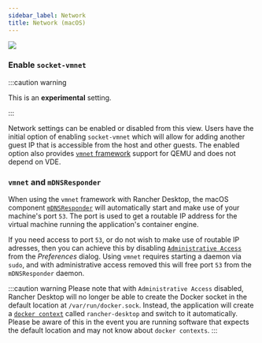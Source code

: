 ```yaml
---
sidebar_label: Network
title: Network (macOS)
---
```


<head>
  <link rel="canonical" href="https://docs.rancherdesktop.io/ui/preferences/virtual-machine/network"/>
</head>

![](https://suse-rancher-media.s3.amazonaws.com/desktop/v1.12/preferences/macOS_virtualMachine_tabNetwork.png)

### Enable `socket-vmnet`

:::caution warning

This is an **experimental** setting.

:::

Network settings can be enabled or disabled from this view. Users have the initial option of enabling `socket-vmnet` which will allow for adding another guest IP that is accessible from the host and other guests. The enabled option also provides [`vmnet` framework](https://developer.apple.com/documentation/vmnet) support for QEMU and does not depend on VDE.

### `vmnet` and `mDNSResponder`

When using the `vmnet` framework with Rancher Desktop, the macOS component [`mDNSResponder`](https://github.com/apple-oss-distributions/mDNSResponder#mdns-responder-daemon) will automatically start and make use of your machine's port `53`. The port is used to get a routable IP address for the virtual machine running the application's container engine.

If you need access to port `53`, or do not wish to make use of routable IP adresses, then you can achieve this by disabling [`Administrative Access`](https://docs.rancherdesktop.io/ui/preferences/application/general#administrative-access) from the *Preferences* dialog. Using `vmnet` requires starting a daemon via `sudo`, and with administrative access removed this will free port `53` from the `mDNSResponder` daemon.

:::caution warning
Please note that with `Administrative Access` disabled, Rancher Desktop will no longer be able to create the Docker socket in the default location at `/var/run/docker.sock`. Instead, the application will create a [`docker context`](https://docs.docker.com/engine/context/working-with-contexts/) called `rancher-desktop` and switch to it automatically. Please be aware of this in the event you are running software that expects the default location and may not know about `docker contexts`.
:::
